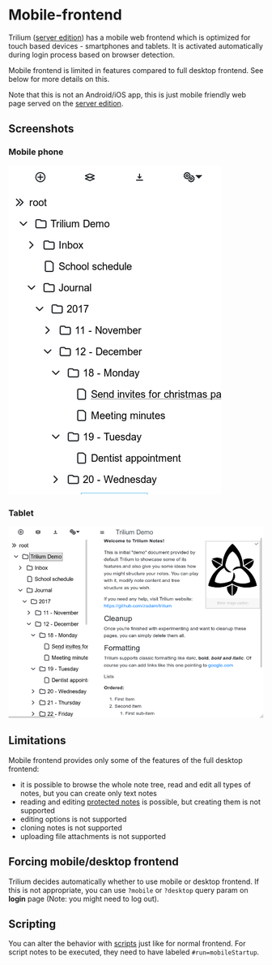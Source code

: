 # Mobile-frontend
Trilium ([server edition](Server-installation.md)) has a mobile web frontend which is optimized for touch based devices - smartphones and tablets. It is activated automatically during login process based on browser detection.

Mobile frontend is limited in features compared to full desktop frontend. See below for more details on this.

Note that this is not an Android/iOS app, this is just mobile friendly web page served on the [server edition](Server-installation.md).

Screenshots
-----------

### Mobile phone

![](images/mobile-smartphone.png)

### Tablet

![](images/mobile-tablet.png)

Limitations
-----------

Mobile frontend provides only some of the features of the full desktop frontend:

*   it is possible to browse the whole note tree, read and edit all types of notes, but you can create only text notes
*   reading and editing [protected notes](Protected-notes.md) is possible, but creating them is not supported
*   editing options is not supported
*   cloning notes is not supported
*   uploading file attachments is not supported

Forcing mobile/desktop frontend
-------------------------------

Trilium decides automatically whether to use mobile or desktop frontend. If this is not appropriate, you can use `?mobile` or `?desktop` query param on **login** page (Note: you might need to log out).

Scripting
---------

You can alter the behavior with [scripts](Scripts.md) just like for normal frontend. For script notes to be executed, they need to have labeled `#run=mobileStartup`.